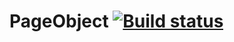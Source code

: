 # PageObject [![Build status](https://ci.appveyor.com/api/projects/status/81a1s8gh0xb73jah/branch/master?svg=true)](https://ci.appveyor.com/project/Butukhanov/pageobject/branch/master)

